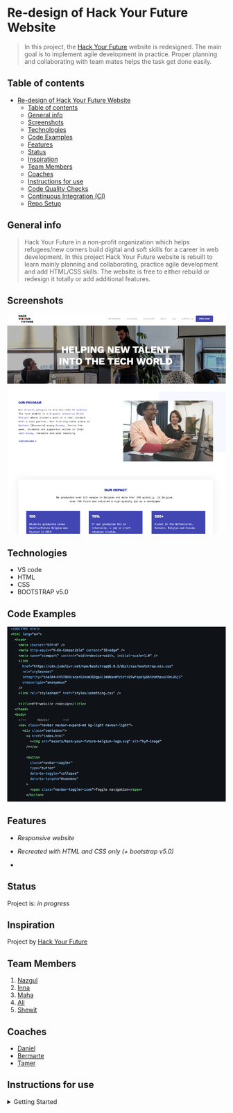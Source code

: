 # Re-design of Hack Your Future Website

> In this project, the [Hack Your Future](https://hackyourfuture.be/) website is
> redesigned. The main goal is to implement agile development in practice.
> Proper planning and collaborating with team mates helps the task get done
> easily.

## Table of contents

- [Re-design of Hack Your Future Website](#re-design-of-hack-your-future-website)
  - [Table of contents](#table-of-contents)
  - [General info](#general-info)
  - [Screenshots](#screenshots)
  - [Technologies](#technologies)
  - [Code Examples](#code-examples)
  - [Features](#features)
  - [Status](#status)
  - [Inspiration](#inspiration)
  - [Team Members](#team-members)
  - [Coaches](#coaches)
  - [Instructions for use](#instructions-for-use)
  - [Code Quality Checks](#code-quality-checks)
  - [Continuous Integration (CI)](#continuous-integration-ci)
  - [Repo Setup](#repo-setup)

## General info

> Hack Your Future in a non-profit organization which helps refugees/new comers
> build digital and soft skills for a career in web development. In this project
> Hack Your Future website is rebuilt to learn mainly planning and
> collaborating, practice agile development and add HTML/CSS skills. The website
> is free to either rebuild or redesign it totally or add additional features.

## Screenshots

![Example screenshot](../planning/assets/screenshot-hyf.png)

## Technologies

- VS code
- HTML
- CSS
- BOOTSTRAP v5.0

## Code Examples

![Example screenshot](../planning/assets/code-example.png)

## Features

- _Responsive website_
- _Recreated with HTML and CSS only (+ bootstrap v5.0)_

-

## Status

Project is: _in progress_

## Inspiration

Project by [Hack Your Future](https://hackyourfuture.be/)

## Team Members

1. [Nazgul](https://github.com/NazgulM)
2. [Inna](https://github.com/inna9Z)
3. [Maha](https://github.com/MahaLubbad)
4. [Ali](https://github.com/alihaidermalik20)
5. [Shewit](https://github.com/Shewitttt)

## Coaches

- [Daniel](https://github.com/danielhalasz)
- [Bermarte](https://github.com/bermarte)
- [Tamer](https://github.com/talmurshidi)

## Instructions for use

<details>
  <summary>Getting Started</summary>

<!-- a guide to using this repository -->

1. `git clone git@github.com:HackYourFutureBelgium/template-markdown.git`
2. `cd template-markdown`
3. `npm install`

## Code Quality Checks

- `npm run format`: Makes sure all the code in this repository is well-formatted
  (looks good).
- `npm run lint:ls`: Checks to make sure all folder and file names match the
  repository conventions.
- `npm run lint:md`: Will lint all of the Markdown files in this repository.
- `npm run lint:css`: Will lint all of the CSS files in this repository.
- `npm run validate:html`: Validates all HTML files in your project.
- `npm run spell-check`: Goes through all the files in this repository looking
  for words it doesn't recognize. Just because it says something is a mistake
  doesn't mean it is! It doesn't know every word in the world. You can add new
  correct words to the [./.cspell.json](./.cspell.json) file so they won't cause
  an error.
- `npm run accessibility -- ./path/to/file.html`: Runs an accessibility analysis
  on all HTML files in the given path and writes the report to
  `/accessibility_report`

## Continuous Integration (CI)

When you open a PR to `main`/`master` in your repository, GitHub will
automatically do a linting check on the code in this repository, you can see
this in the[./.github/workflows/lint.yml](./.github/workflows/lint.yml) file.

If the linting fails, you will not be able to merge the PR. You can double check
that your code will pass before pushing by running the code quality scripts
locally.

## Repo Setup

- Give each member _write_ access to the repo (if it's a group project)
- Turn on GitHub Pages and put a link to your website in the repo's description
- Turn on GitHub Actions
- in the _Branches_ section of your repo's settings make sure:
  - The repository
    [requires a review](https://github.blog/2018-03-23-require-multiple-reviewers/)
    before pull requests can be merged.
  - The `master`/`main` branch must "_Require status checks to pass before
    merging_"
  - The `master`/`main` branch must "_Require require branches to be up to date
    before merging_"

</details>
